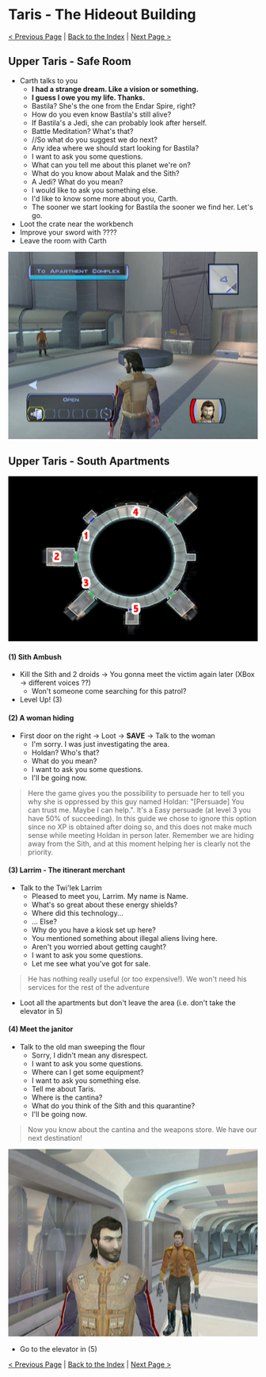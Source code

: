 Taris - The Hideout Building
=========================================================

[< Previous Page](../01_EndarSpire/011_EndarSpire.md) 
| [Back to the Index](../index.md) 
| [Next Page >](021_Taris.md)


## Upper Taris - Safe Room

- Carth talks to you
    - **I had a strange dream. Like a vision or something.**
    - **I guess I owe you my life. Thanks.**
    - Bastila? She's the one from the Endar Spire, right?
    - How do you even know Bastila's still alive?
    - If Bastila's a Jedi, she can probably look after herself.
    - Battle Meditation? What's that?
    - //So what do you suggest we do next?
    - Any idea where we should start looking for Bastila?
    - I want to ask you some questions.
    - What can you tell me about this planet we're on?
    - What do you know about Malak and the Sith?
    - A Jedi? What do you mean?
    - I would like to ask you something else.
    - I'd like to know some more about you, Carth.
    - The sooner we start looking for Bastila the sooner we find her. Let's go.
- Loot the crate near the workbench 
- Improve your sword with ????
- Leave the room with Carth

![](../../resources/images/screenshots/tarisSafeHouse.png)


## Upper Taris - South Apartments

![](images/maps/map_taris_upperApt1.png)


#### (1) Sith Ambush

- Kill the Sith and 2 droids -> You gonna meet the victim again later (XBox -> different voices ??)
  - Won't someone come searching for this patrol?
- Level Up! (3)


#### (2) A woman hiding

- First door on the right -> Loot -> **SAVE** -> Talk to the woman
  - I'm sorry. I was just investigating the area.
  - Holdan? Who's that?
  - What do you mean?
  - I want to ask you some questions.
  - I'll be going now.

> Here the game gives you the possibility to persuade her to tell you why she is oppressed
> by this guy named Holdan: "[Persuade] You can trust me. Maybe I can help.". It's a Easy
> persuade (at level 3 you have 50% of succeeding). In this guide we chose to ignore this
> option since no XP is obtained after doing so, and this does not make much sense
> while meeting Holdan in person later. Remember we are hiding away from the Sith, and
> at this moment helping her is clearly not the priority.


#### (3) Larrim - The itinerant merchant

- Talk to the Twi'lek Larrim
  - Pleased to meet you, Larrim. My name is Name.
  - What's so great about these energy shields?
  - Where did this technology...
  - ... Else?
  - Why do you have a kiosk set up here?
  - You mentioned something about illegal aliens living here.
  - Aren't you worried about getting caught?
  - I want to ask you some questions.
  - Let me see what you've got for sale.

> He has nothing really useful (or too expensive!). We won't need his services for the
> rest of the adventure

- Loot all the apartments but don't leave the area (i.e. don't take the elevator in 5) 


#### (4) Meet the janitor

- Talk to the old man sweeping the flour
    - Sorry, I didn't mean any disrespect.
    - I want to ask you some questions.
    - Where can I get some equipment?
    - I want to ask you something else.
    - Tell me about Taris.
    - Where is the cantina?
    - What do you think of the Sith and this quarantine?
    - I'll be going now.

> Now you know about the cantina and the weapons store. We have our next destination!

![](../../resources/images/screenshots/tarisSouthApartments.png)

- Go to the elevator in (5)


[< Previous Page](../01_EndarSpire/011_EndarSpire.md) 
| [Back to the Index](../index.md) 
| [Next Page >](021_Taris.md)

